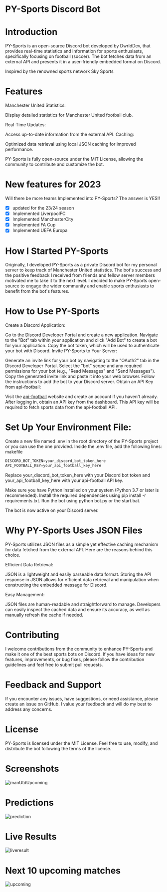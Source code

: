 # PY-Sports Discord Bot


# Introduction

PY-Sports is an open-source Discord bot developed by DwrldDev, that provides real-time statistics and information for sports enthusiasts, specifically focusing on football (soccer). The bot fetches data from an external API and presents it in a user-friendly embedded format on Discord.

Inspired by the renowned sports network Sky Sports

# Features

Manchester United Statistics:

Display detailed statistics for Manchester United football club.

Real-Time Updates: 

Access up-to-date information from the external API.
Caching: 

Optimized data retrieval using local JSON caching for improved performance.

PY-Sports is fully open-source under the MIT License, allowing the community to contribute and customize the bot.


# New features for 2023

Will there be more teams Implemented into PY-Sports? The answer is YES!!

- [x] updated for the 23/24 season
- [x] Implemented LiverpoolFC
- [x] Implemented ManchesterCity
- [x] Implemented FA Cup
- [x] Implemented UEFA Europa

# How I Started PY-Sports

Originally, I developed PY-Sports as a private Discord bot for my personal server to keep track of Manchester United statistics. The bot's success and the positive feedback I received from friends and fellow server members motivated me to take it to the next level. I decided to make PY-Sports open-source to engage the wider community and enable sports enthusiasts to benefit from the bot's features.


# How to Use PY-Sports

Create a Discord Application:

Go to the Discord Developer Portal and create a new application.
Navigate to the "Bot" tab within your application and click "Add Bot" to create a bot for your application.
Copy the bot token, which will be used to authenticate your bot with Discord.
Invite PY-Sports to Your Server:

Generate an invite link for your bot by navigating to the "OAuth2" tab in the Discord Developer Portal.
Select the "bot" scope and any required permissions for your bot (e.g., "Read Messages" and "Send Messages").
Copy the generated invite link and paste it into your web browser. Follow the instructions to add the bot to your Discord server.
Obtain an API Key from api-football:

Visit the [api-football](https://rapidapi.com/api-sports/api/api-football) website and create an account if you haven't already.
After logging in, obtain an API key from the dashboard.
This API key will be required to fetch sports data from the api-football API.

# Set Up Your Environment File:

Create a new file named .env in the root directory of the PY-Sports project or you can use the one provided.
Inside the .env file, add the following lines:
makefile


```js
DISCORD_BOT_TOKEN=your_discord_bot_token_here
API_FOOTBALL_KEY=your_api_football_key_here
```


Replace your_discord_bot_token_here with your Discord bot token and your_api_football_key_here with your api-football API key.


Make sure you have Python installed on your system (Python 3.7 or later is recommended).
Install the required dependencies using pip install -r requirements.txt.
Run the bot using python bot.py or the start.bat.

The bot is now active on your Discord server.


# Why PY-Sports Uses JSON Files
PY-Sports utilizes JSON files as a simple yet effective caching mechanism for data fetched from the external API. Here are the reasons behind this choice.


Efficient Data Retrieval:

JSON is a lightweight and easily parseable data format. Storing the API response in JSON allows for efficient data retrieval and manipulation when constructing the embedded message for Discord.

Easy Management:

JSON files are human-readable and straightforward to manage. Developers can easily inspect the cached data and ensure its accuracy, as well as manually refresh the cache if needed.




# Contributing

I welcome contributions from the community to enhance PY-Sports and make it one of the best sports bots on Discord. If you have ideas for new features, improvements, or bug fixes, please follow the contribution guidelines and feel free to submit pull requests.

# Feedback and Support

If you encounter any issues, have suggestions, or need assistance, please create an issue on GitHub. I value your feedback and will do my best to address any concerns.

# License

PY-Sports is licensed under the MIT License. Feel free to use, modify, and distribute the bot following the terms of the license.

# Screenshots

![manUtdUpcoming](https://github.com/DwrldDev/PY-Sports/assets/116701630/5bb66557-b3e1-4b9b-b12f-4bd2ce417a4a)


# Predictions

![prediction](https://github.com/DwrldDev/PY-Sports/assets/116701630/24f8f5a7-3b07-4006-8abe-1619c4fa3bc6)



# Live Results

![liveresult](https://github.com/DwrldDev/PY-Sports/assets/116701630/0a600fb4-2cc0-4a5b-9b67-d5ec9887dafc)



# Next 10 upcoming matches

![upcoming](https://github.com/DwrldDev/PY-Sports/assets/116701630/97072ce0-91bd-45ab-87f9-247d223637fb)



